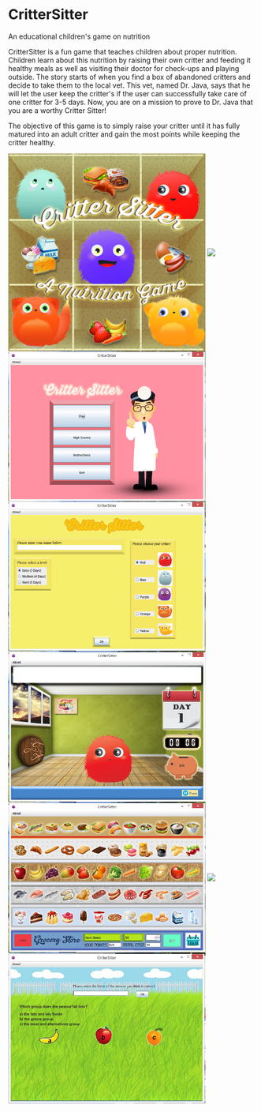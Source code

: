 # CritterSitter
An educational children's game on nutrition

CritterSitter is a fun game that teaches children about proper nutrition. Children learn about this nutrition by raising their own critter and feeding it healthy meals as well as visiting their doctor for check-ups and playing outside. The story starts of when you find a box of abandoned critters and decide to take them to the local vet. This vet, named Dr. Java, says that he will let the user keep the critter's if the user can successfully take care of one critter for 3-5 days. Now, you are on a mission to prove to Dr. Java that you are a worthy Critter Sitter! 

The objective of this game is to simply raise your critter until it has fully matured into an adult critter and gain the most points while keeping the critter healthy.

<img src= "images/JewelCaseCover%20(2015_11_18%2004_16_17%20UTC).jpg" width="400" align="middle">
<img src= "images/backCover%20(2015_11_18%2004_16_17%20UTC).png" width="400" align="middle">

<img src= "screenshots/MainMenu%20(2015_11_18%2004_16_17%20UTC).PNG" width="400" align="middle">
<img src= "screenshots/StartGame%20(2015_11_18%2004_16_17%20UTC).PNG" width="400" align="middle">
<img src= "screenshots/CritterHome%20(2015_11_18%2004_16_17%20UTC).PNG" width="400" align="middle">
<img src= "screenshots/GroceryStore%20(2015_11_18%2004_16_17%20UTC).PNG" width="400" align="middle">
<img src= "screenshots/DoctorOffice%20(2015_11_18%2004_16_17%20UTC).PN" width="400" align="middle">
<img src= "screenshots/RecreationMedium%20(2015_11_18%2004_16_17%20UTC).PNG" width="400" align="middle">
